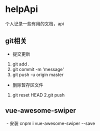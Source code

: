 # helpApi
个人记录一些有用的文档，api

## git相关
 - 提交更新
  1. git add .
  2. git commit -m 'message'
  3. git push -u origin master
 - 删除暂存区文件
  1. git reset HEAD <file>
  2.git push
## vue-awesome-swiper
  - 安装
 cnpm i vue-awesome-swiper --save
 
